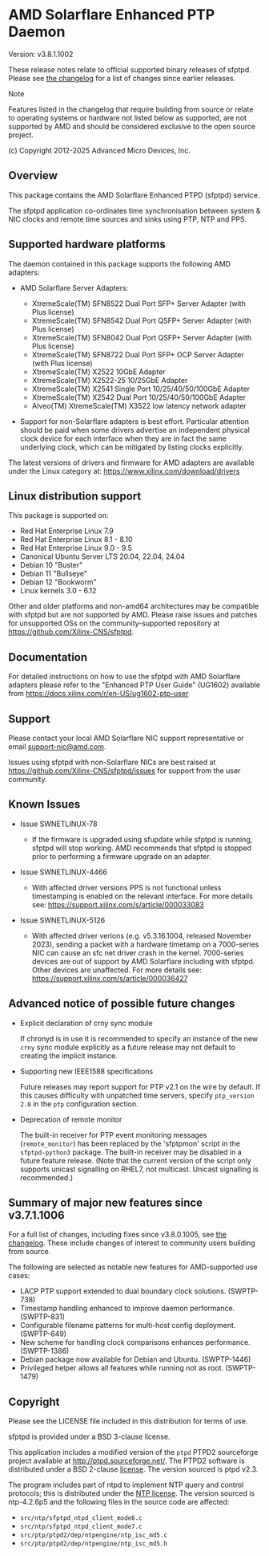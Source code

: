 AMD Solarflare Enhanced PTP Daemon
==================================

Version: v3.8.1.1002

These release notes relate to official supported binary releases of sfptpd.
Please see [the changelog](CHANGELOG.md) for a list of changes since earlier
releases.

> [!NOTE]
> Features listed in the changelog that require building from source or relate
> to operating systems or hardware not listed below as supported, are not
> supported by AMD and should be considered exclusive to the open source project.

(c) Copyright 2012-2025 Advanced Micro Devices, Inc.


Overview
--------

This package contains the AMD Solarflare Enhanced PTPD (sfptpd) service.

The sfptpd application co-ordinates time synchronisation between system &
NIC clocks and remote time sources and sinks using PTP, NTP and PPS.


Supported hardware platforms
----------------------------

The daemon contained in this package supports the following AMD adapters:

- AMD Solarflare Server Adapters:
   - XtremeScale(TM) SFN8522 Dual Port SFP+ Server Adapter (with Plus license)
   - XtremeScale(TM) SFN8542 Dual Port QSFP+ Server Adapter (with Plus license)
   - XtremeScale(TM) SFN8042 Dual Port QSFP+ Server Adapter (with Plus license)
   - XtremeScale(TM) SFN8722 Dual Port SFP+ OCP Server Adapter (with Plus license)
   - XtremeScale(TM) X2522 10GbE Adapter
   - XtremeScale(TM) X2522-25 10/25GbE Adapter
   - XtremeScale(TM) X2541 Single Port 10/25/40/50/100GbE Adapter
   - XtremeScale(TM) X2542 Dual Port 10/25/40/50/100GbE Adapter
   - Alveo(TM) XtremeScale(TM) X3522 low latency network adapter

- Support for non-Solarflare adapters is best effort. Particular attention
  should be paid when some drivers advertise an independent physical clock
  device for each interface when they are in fact the same underlying clock,
  which can be mitigated by listing clocks explicitly.

The latest versions of drivers and firmware for AMD adapters are available
under the Linux category at: <https://www.xilinx.com/download/drivers>


Linux distribution support
--------------------------

This package is supported on:

- Red Hat Enterprise Linux 7.9
- Red Hat Enterprise Linux 8.1 - 8.10
- Red Hat Enterprise Linux 9.0 - 9.5
- Canonical Ubuntu Server LTS 20.04, 22.04, 24.04
- Debian 10 "Buster"
- Debian 11 "Bullseye"
- Debian 12 "Bookworm"
- Linux kernels 3.0 - 6.12

Other and older platforms and non-amd64 architectures may be compatible with
sfptpd but are not supported by AMD. Please raise issues and patches for
unsupported OSs on the community-supported repository at
<https://github.com/Xilinx-CNS/sfptpd>.


Documentation
-------------

For detailed instructions on how to use the sfptpd with AMD Solarflare adapters
please refer to the "Enhanced PTP User Guide" (UG1602) available from
<https://docs.xilinx.com/r/en-US/ug1602-ptp-user>


Support
-------

Please contact your local AMD Solarflare NIC support representative or email
<support-nic@amd.com>.

Issues using sfptpd with non-Solarflare NICs are best raised at
<https://github.com/Xilinx-CNS/sfptpd/issues> for support from the user
community.


Known Issues
------------

- Issue SWNETLINUX-78
   - If the firmware is upgraded using sfupdate while sfptpd is running, sfptpd
     will stop working. AMD recommends that sfptpd is stopped prior to
     performing a firmware upgrade on an adapter.

- Issue SWNETLINUX-4466
   - With affected driver versions PPS is not functional unless timestamping
     is enabled on the relevant interface. For more details see:
     <https://support.xilinx.com/s/article/000033083>

- Issue SWNETLINUX-5126
   - With affected driver verions (e.g. v5.3.16.1004, released November 2023),
     sending a packet with a hardware timetamp on a 7000-series NIC can cause
     an sfc net driver crash in the kernel. 7000-series devices are out of
     support by AMD Solarflare including with sfptpd. Other devices are
     unaffected. For more details see:
     <https://support.xilinx.com/s/article/000036427>


Advanced notice of possible future changes
------------------------------------------

- Explicit declaration of crny sync module

  If chronyd is in use it is recommended to specify an instance of the new
  `crny` sync module explicitly as a future release may not default to
  creating the implicit instance.

- Supporting new IEEE1588 specifications

  Future releases may report support for PTP v2.1 on the wire by default. If
  this causes difficulty with unpatched time servers, specify `ptp_version 2.0`
  in the `ptp` configuration section.

- Deprecation of remote monitor

  The built-in receiver for PTP event monitoring messages (`remote_monitor`)
  has been replaced by the 'sfptpmon' script in the `sfptpd-python3` package.
  The built-in receiver may be disabled in a future feature release. (Note
  that the current version of the script only supports unicast signalling
  on RHEL7, not multicast. Unicast signalling is recommended.)


Summary of major new features since v3.7.1.1006
-----------------------------------------------

For a full list of changes, including fixes since v3.8.0.1005,
see [the changelog](CHANGELOG.md). These include changes of interest
to community users building from source.

The following are selected as notable new features for AMD-supported
use cases:

- LACP PTP support extended to dual boundary clock solutions. (SWPTP-738)
- Timestamp handling enhanced to improve daemon performance. (SWPTP-831)
- Configurable filename patterns for multi-host config deployment. (SWPTP-649)
- New scheme for handling clock comparisons enhances performance. (SWPTP-1386)
- Debian package now available for Debian and Ubuntu. (SWPTP-1446)
- Privileged helper allows all features while running not as root. (SWPTP-1479)


Copyright
---------

Please see the LICENSE file included in this distribution for terms of use.

sfptpd is provided under a BSD 3-clause license.

This application includes a modified version of the `ptpd` PTPD2 sourceforge
project available at <http://ptpd.sourceforge.net/>. The PTPD2 software is
distributed under a BSD 2-clause [license](PTPD2_COPYRIGHT). The version
sourced is ptpd v2.3.

The program includes part of ntpd to implement NTP query and control
protocols; this is distributed under the [NTP license](NTP_COPYRIGHT).
The version sourced is ntp-4.2.6p5 and the following files in the source code
are affected:

- `src/ntp/sfptpd_ntpd_client_mode6.c`
- `src/ntp/sfptpd_ntpd_client_mode7.c`
- `src/ptp/ptpd2/dep/ntpengine/ntp_isc_md5.c`
- `src/ptp/ptpd2/dep/ntpengine/ntp_isc_md5.h`

